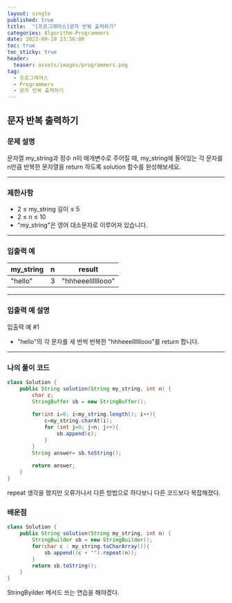 ```yaml
---
layout: single
published: true
title:  "[프로그래머스]문자 반복 출력하기"
categories: Algorithm-Programmers
date: 2023-09-10 23:56:00
toc: true
toc_sticky: true
header:
  teaser: assets/images/programmers.png
tag:   
  - 프로그래머스
  - Programmers
  - 문자 반복 출력하기
---
```


## 문자 반복 출력하기

### 문제 설명
문자열 my_string과 정수 n이 매개변수로 주어질 때, my_string에 들어있는 각 문자를 n만큼 반복한 문자열을 return 하도록 solution 함수를 완성해보세요.

----------------

### 제한사항

* 2 ≤ my_string 길이 ≤ 5
* 2 ≤ n ≤ 10
* "my_string"은 영어 대소문자로 이루어져 있습니다.

----------------

### 입출력 예


|my_string  |	n|	result|
|---|---|---|
|"hello"|3|  "hhheeellllllooo"|
  
----------------
### 입출력 예 설명

입출력 예 #1
* "hello"의 각 문자를 세 번씩 반복한 "hhheeellllllooo"를 return 합니다.





----------------

### 나의 풀이 코드

```java
class Solution {
    public String solution(String my_string, int n) {
        char c;
        StringBuffer sb = new StringBuffer();
        
        for(int i=0; i<my_string.length(); i++){
            c=my_string.charAt(i);
            for (int j=0; j<n; j++){
                sb.append(c);
            }
        }
        String answer= sb.toString();
        
        return answer;
    }
}
```
<p>
repeat 생각을 했지만 오류가나서 다른 방법으로 하다보니 다른 코드보다 복잡해졌다. 
</p>



### 배운점

```java
class Solution {
    public String solution(String my_string, int n) {
        StringBuilder sb = new StringBuilder();
        for(char c : my_string.toCharArray()){
            sb.append((c + "").repeat(n));
        }
        return sb.toString();
    }
}
```

<p>
StringByilder 메서드 쓰는 연습을 해야겠다.
</p>
